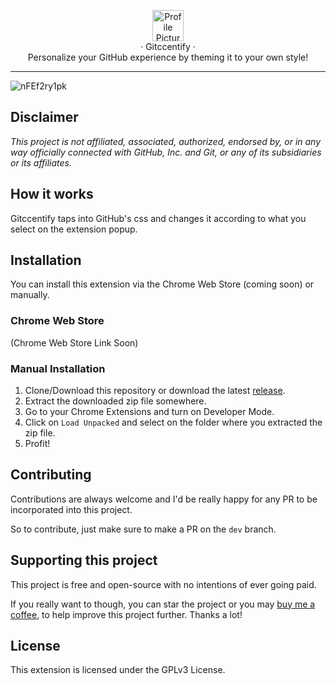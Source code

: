 <p align="center">
    <img width="50" src="https://github.com/nafunii/gh-accentify/blob/main/images/icon16.png?raw=true" alt="Profile Picture">
    <br> · Gitccentify ·
	<br> Personalize your GitHub experience by theming it to your own style!</p>
</p>
<hr>

![nFEf2ry1pk](https://user-images.githubusercontent.com/53419401/148857411-7896a24a-2374-4d64-a267-d1f599717a24.gif)

## Disclaimer
*This project is not affiliated, associated, authorized, endorsed by, or in any way officially connected with GitHub, Inc. and Git, or any of its subsidiaries or its affiliates.*

## How it works
Gitccentify taps into GitHub's css and changes it according to what you select on the extension popup.

## Installation
You can install this extension via the Chrome Web Store (coming soon) or manually.

### Chrome Web Store
(Chrome Web Store Link Soon)

### Manual Installation
1. Clone/Download this repository or download the latest [release](https://github.com/nafunii/gh-accentify/releases).
2. Extract the downloaded zip file somewhere.
3. Go to your Chrome Extensions and turn on Developer Mode.
4. Click on `Load Unpacked` and select on the folder where you extracted the zip file.
5. Profit!

## Contributing
Contributions are always welcome and I'd be really happy for any PR to be incorporated into this project.

So to contribute, just make sure to make a PR on the `dev` branch.

## Supporting this project
This project is free and open-source with no intentions of ever going paid.

If you really want to though, you can star the project or you may [buy me a coffee](https://www.buymeacoffee.com/nafu), to help improve this project further. Thanks a lot!

## License 
This extension is licensed under the GPLv3 License.

